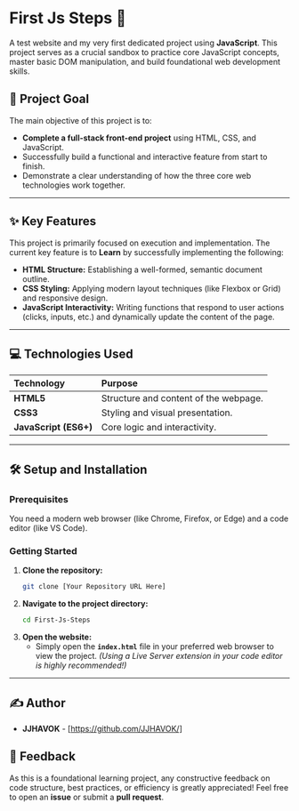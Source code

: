 # First Js Steps 👣

A test website and my very first dedicated project using **JavaScript**. This project serves as a crucial sandbox to practice core JavaScript concepts, master basic DOM manipulation, and build foundational web development skills.

## 🎯 Project Goal

The main objective of this project is to:

* **Complete a full-stack front-end project** using HTML, CSS, and JavaScript.
* Successfully build a functional and interactive feature from start to finish.
* Demonstrate a clear understanding of how the three core web technologies work together.

---

## ✨ Key Features

This project is primarily focused on execution and implementation. The current key feature is to **Learn** by successfully implementing the following:

* **HTML Structure:** Establishing a well-formed, semantic document outline.
* **CSS Styling:** Applying modern layout techniques (like Flexbox or Grid) and responsive design.
* **JavaScript Interactivity:** Writing functions that respond to user actions (clicks, inputs, etc.) and dynamically update the content of the page.

---

## 💻 Technologies Used

| Technology | Purpose |
| :--- | :--- |
| **HTML5** | Structure and content of the webpage. |
| **CSS3** | Styling and visual presentation. |
| **JavaScript (ES6+)** | Core logic and interactivity. |

---

## 🛠 Setup and Installation

### Prerequisites

You need a modern web browser (like Chrome, Firefox, or Edge) and a code editor (like VS Code).

### Getting Started

1.  **Clone the repository:**
    ```bash
    git clone [Your Repository URL Here]
    ```
2.  **Navigate to the project directory:**
    ```bash
    cd First-Js-Steps
    ```
3.  **Open the website:**
    * Simply open the **`index.html`** file in your preferred web browser to view the project. *(Using a Live Server extension in your code editor is highly recommended!)*

---

## ✍️ Author

* **JJHAVOK** - [https://github.com/JJHAVOK/]

## 🤝 Feedback

As this is a foundational learning project, any constructive feedback on code structure, best practices, or efficiency is greatly appreciated! Feel free to open an **issue** or submit a **pull request**.
